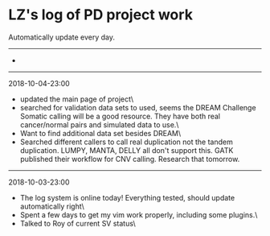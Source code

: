 # LZ's log of PD project work

Automatically update every day.

******************************


- 
***


2018-10-04-23:00

- updated the main page of project\
- searched for validation data sets to used, seems the DREAM Challenge Somatic calling will be a good resource. They have both real cancer/normal pairs and simulated data to use.\
- Want to find additional data set besides DREAM\
- Searched different callers to call real duplication not the tandem duplication. LUMPY, MANTA, DELLY all don't support this. GATK published their workflow for CNV calling. Research that tomorrow.

***


2018-10-03-23:00
- The log system is online today! Everything tested, should update automatically right\
- Spent a few days to get my vim work properly, including some plugins.\
- Talked to Roy of current SV status\




